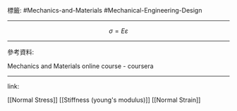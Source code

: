 標籤: #Mechanics-and-Materials #Mechanical-Engineering-Design 

---

$$\sigma = E\varepsilon$$

---

參考資料:

Mechanics and Materials online course - coursera

---

link:

[[Normal Stress]]
[[Stiffness (young's modulus)]]
[[Normal Strain]]